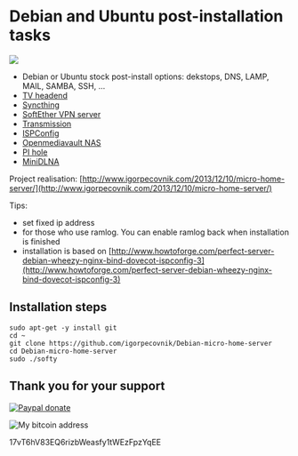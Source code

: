 Debian and Ubuntu post-installation tasks
========================

![](https://www.armbian.com/wp-content/uploads/2017/04/serverinstallnew1.png)

- Debian or Ubuntu stock post-install options: dekstops, DNS, LAMP, MAIL, SAMBA, SSH, ...
- [TV headend](https://tvheadend.org/)
- [Syncthing](https://syncthing.net/)
- [SoftEther VPN server](https://www.softether.org/)
- [Transmission](https://transmissionbt.com/)
- [ISPConfig](https://www.ispconfig.org/)
- [Openmediavault NAS](http://www.openmediavault.org/)
- [PI hole](https://pi-hole.net)
- [MiniDLNA](http://minidlna.sourceforge.net/)

Project realisation:
[http://www.igorpecovnik.com/2013/12/10/micro-home-server/](http://www.igorpecovnik.com/2013/12/10/micro-home-server/)

Tips:
- set fixed ip address
- for those who use ramlog. You can enable ramlog back when installation is finished
- installation is based on [http://www.howtoforge.com/perfect-server-debian-wheezy-nginx-bind-dovecot-ispconfig-3](http://www.howtoforge.com/perfect-server-debian-wheezy-nginx-bind-dovecot-ispconfig-3)

Installation steps
------------------
	
	sudo apt-get -y install git
	cd ~
	git clone https://github.com/igorpecovnik/Debian-micro-home-server
	cd Debian-micro-home-server
	sudo ./softy


Thank you for your support
------------------

[![Paypal donate](https://www.paypalobjects.com/en_US/i/btn/btn_donate_SM.gif)](https://www.paypal.com/cgi-bin/webscr?cmd=_s-xclick&hosted_button_id=SNW8N3RCJKREJ)

![My bitcoin address](http://www.igorpecovnik.com/wp-content/uploads/2014/10/bitcoinigor.png)

17vT6hV83EQ6rizbWeasfy1tWEzFpzYqEE
